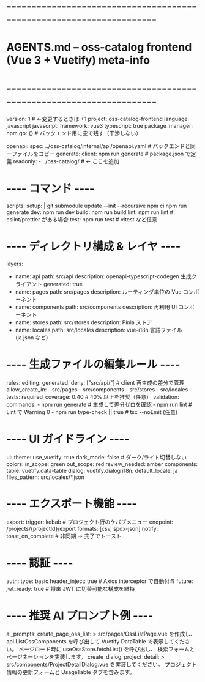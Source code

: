 # --------------------------------------------------------------------
#  AGENTS.md  –  oss-catalog frontend (Vue 3 + Vuetify) meta-info
# --------------------------------------------------------------------
version: 1  # ←変更するときは +1
project: oss-catalog-frontend
language: javascript
javascript:
  framework: vue3
  typescript: true
  package_manager: npm
go: {}            # バックエンド用に空で残す（干渉しない）

openapi:
  spec: ../oss-catalog/internal/api/openapi.yaml        # バックエンドと同一ファイルをコピー
  generate:
    client: npm run generate             # package.json で定義
 readonly:
      - ../oss-catalog/               # ← ここを追加
# ---- コマンド ----
scripts:
  setup: |
    git submodule update --init --recursive
    npm ci
    npm run generate
  dev: npm run dev
  build: npm run build
  lint: npm run lint                      # eslint/prettier がある場合
  test: npm run test                      # vitest など任意

# ---- ディレクトリ構成 & レイヤ ----
layers:
  - name: api
    path: src/api
    description: openapi-typescript-codegen 生成クライアント
    generated: true
  - name: pages
    path: src/pages
    description: ルーティング単位の Vue コンポーネント
  - name: components
    path: src/components
    description: 再利用 UI コンポーネント
  - name: stores
    path: src/stores
    description: Pinia ストア
  - name: locales
    path: src/locales
    description: vue-i18n 言語ファイル (ja.json など)

# ---- 生成ファイルの編集ルール ----
rules:
  editing:
    generated:
      deny: ["src/api/"]                  # client 再生成の差分で管理
    allow_create_in:
      - src/pages
      - src/components
      - src/stores
      - src/locales
  tests:
    required_coverage: 0.40               # 40% 以上を推奨（任意）
  validation:
    commands:
      - npm run generate                  # 生成して差分ゼロを確認
      - npm run lint                      # Lint で Warning 0
      - npm run type-check || true        # tsc --noEmit (任意)

# ---- UI ガイドライン ----
ui:
  theme:
    use_vuetify: true
    dark_mode: false                      # ダーク/ライト切替しない
  colors:
    in_scope: green
    out_scope: red
    review_needed: amber
  components:
    table: vuetify.data-table
    dialog: vuetify.dialog
  i18n:
    default_locale: ja
    files_pattern: src/locales/*.json

# ---- エクスポート機能 ----
export:
  trigger: kebab                          # プロジェクト行のケバブメニュー
  endpoint: /projects/{projectId}/export
  formats: [csv, spdx-json]
  notify: toast_on_complete               # 非同期 → 完了でトースト

# ---- 認証 ----
auth:
  type: basic
  header_inject: true                     # Axios interceptor で自動付与
  future:
    jwt_ready: true                       # 将来 JWT に切替可能な構成を維持

# ---- 推奨 AI プロンプト例 ----
ai_prompts:
  create_page_oss_list: >
    src/pages/OssListPage.vue を作成し、
    api.ListOssComponents を呼び出して Vuetify DataTable で表示してください。
    ページロード時に useOssStore.fetchList() を呼び出し、
    検索フォームとページネーションを実装します。
  create_dialog_project_detail: >
    src/components/ProjectDetailDialog.vue を実装してください。
    プロジェクト情報の更新フォームと UsageTable タブを含みます。
